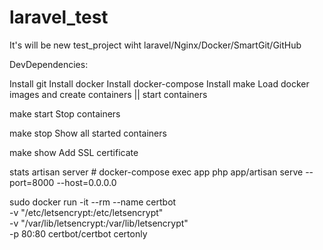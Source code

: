# laravel_test

It's will be new test_project wiht laravel/Nginx/Docker/SmartGit/GitHub

DevDependencies:

Install git
Install docker
Install docker-compose
Install make
Load docker images and create containers || start containers


make start
Stop containers

make stop
Show all started containers

make show
Add SSL certificate

stats artisan server # docker-compose exec app php app/artisan serve --port=8000 --host=0.0.0.0

sudo docker run -it --rm --name certbot \
            -v "/etc/letsencrypt:/etc/letsencrypt" \
            -v "/var/lib/letsencrypt:/var/lib/letsencrypt" \
            -p 80:80  certbot/certbot certonly
